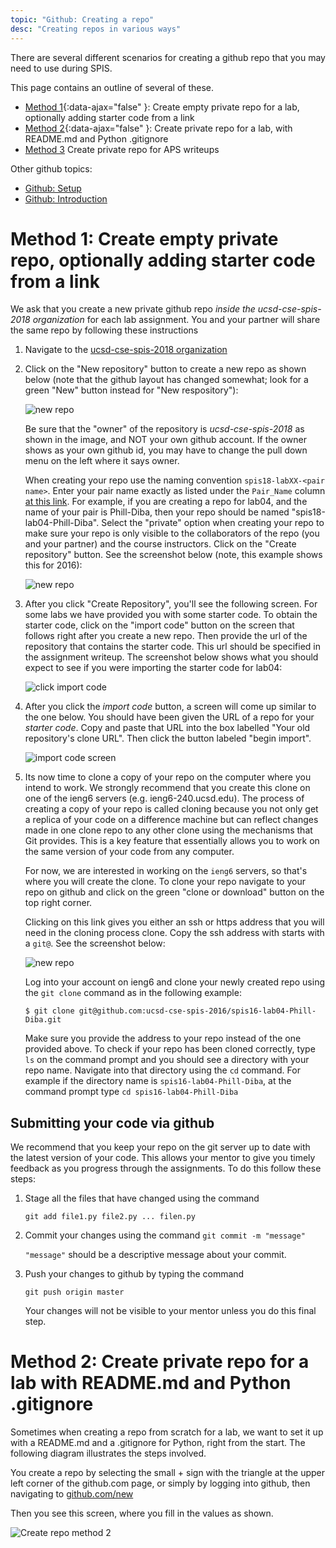 ```yaml
---
topic: "Github: Creating a repo"
desc: "Creating repos in various ways"
---
```


There are several different scenarios for creating a github repo that you may need to use during SPIS.

This page contains an outline of several of these.

* [Method 1]({{site.url}}/topics/github_create_repo#method1){:data-ajax="false" }: Create empty private repo for a lab, optionally adding starter code from a link
* [Method 2]({{site.url}}/topics/github_create_repo#method2){:data-ajax="false" }: Create private repo for a lab, with README.md and Python .gitignore
* [Method 3](/topics/github_aps_writeups/) Create private repo for APS writeups
 
Other github topics:

* [Github: Setup](/topics/github_setup/)
* [Github: Introduction](/topics/github_introduction/)

# <a name="method1"></a>Method 1: Create empty private repo, optionally adding starter code from a link

We ask that you create a new private github repo *inside the
ucsd-cse-spis-2018 organization* for each lab assignment.  You and
your partner will share the same repo by following these instructions

1. Navigate to 
   the [ucsd-cse-spis-2018 organization](https://github.com/ucsd-cse-spis-2018)

1. Click on the "New repository" button to create a new repo as shown below (note that the github layout has changed somewhat; look for a green "New" button instead for "New respository"): 

   ![new repo](/images/new-repo-begin.png)
   
   Be sure that the "owner" of the repository is *ucsd-cse-spis-2018*
   as shown in the image, and NOT your own github account.  If the
   owner shows as your own github id, you may have to change the pull
   down menu on the left where it says owner.
   
   When creating your repo use the naming convention
   `spis18-labXX-<pair name>`. Enter your pair name exactly as listed
   under the `Pair_Name` column [at this
   link](http://ucsd-cse-spis-2018.github.io/info/pairs/). For
   example, if you are creating a repo for lab04, and the name of your
   pair is Phill-Diba, then your repo should be named
   "spis18-lab04-Phill-Diba". Select the "private" option when
   creating your repo to make sure your repo is only visible to the
   collaborators of the repo (you and your partner) and the course
   instructors. Click on the "Create repository" button. See the
   screenshot below (note, this example shows this for 2016):
	
   ![new repo](/images/create-new-repo.png)

3. After you click "Create Repository", you'll see the following screen.
   For some labs we have provided you with some starter code. To obtain
    the starter code, click on the "import code" button on the screen that
    follows right after you create a new repo. Then provide the url of the
    repository that contains the starter code. This url should be
    specified in the assignment writeup. The screenshot below shows what
    you should expect to see if you were importing the starter code for
    lab04:
	
    ![click import code](/images/import-code1.png)

4.  After you click  the *import code* button,
    a screen will come up similar to the one below.    You should have been
    given the URL of a repo for your *starter code*.   Copy and paste that URL
    into the box labelled "Your old repository's clone URL".    Then click
    the button labeled "begin import".

    ![import code screen](/images/import-code2.png)


5. Its now time to clone a copy of your repo on the computer where you
    intend to work. We strongly recommend that you create this clone on one
    of the ieng6 servers (e.g. ieng6-240.ucsd.edu). The process of
    creating a copy of your repo is called cloning because you not only
    get a replica of your code on a difference machine but can reflect
    changes made in one clone repo to any other clone using the mechanisms
    that Git provides. This is a key feature that essentially allows you
    to work on the same version of your code from any computer. 

    For now,
    we are interested in working on the `ieng6` servers, so that's where you
    will create the clone. To clone your repo navigate to your repo on
    github and click on the green "clone or download" button on the top
    right corner. 

    Clicking on this link gives you either an ssh or https
    address that you will need in the cloning process clone. Copy the ssh
    address with starts with a `git@`. See the screenshot below:
	
    ![new repo](/images/get-repo-url.png) 
    
    Log into your account on ieng6 and clone your newly created repo
    using the `git clone` command as in the following example:

    ```
    $ git clone git@github.com:ucsd-cse-spis-2016/spis16-lab04-Phill-Diba.git

    ```
    
    Make sure you provide the address to your repo instead of the one
    provided above. To check if your repo has been cloned correctly, type
    `ls` on the command prompt and you should see a directory with your
    repo name. Navigate into that directory using the `cd` command. For
    example if the directory name is `spis16-lab04-Phill-Diba`, at the
    command prompt type `cd spis16-lab04-Phill-Diba`


## Submitting your code via github

We recommend that you keep your repo on the git server up to date with
the latest version of your code. This allows your mentor to give you
timely feedback as you progress through the assignments. To do this
follow these steps:

1.  Stage all the files that have changed using the command

    ```
    git add file1.py file2.py ... filen.py
    ```

2.  Commit your changes using the command `git commit -m "message"`

    `"message"` should be a descriptive message about your commit.   

3.  Push your changes to github by typing the command

    ```
    git push origin master
    ```

    Your changes will not be visible to your mentor unless you do this final
    step.


# <a name="method2"></a>Method 2: Create private repo for a lab with README.md and Python .gitignore

Sometimes when creating a repo from scratch for a lab, we want to set it up with a README.md and a .gitignore
for Python, right from the start.   The following diagram illustrates the steps involved.

You create a repo by selecting the small + sign with the triangle at the upper left corner of the github.com page, 
or simply by logging into github, then navigating to [github.com/new](https://github.com/new)

Then you see this screen, where you fill in the values as shown.

![Create repo method 2](/images/private-repo-method-2-50.png)






<div style="display:none">http://ucsd-cse-spis-2016.github.io/topics/github_create_repo/</div>
